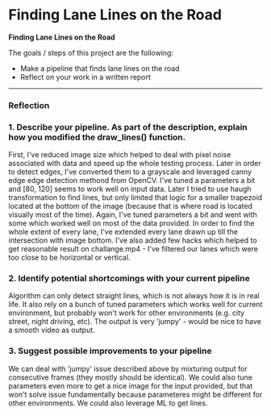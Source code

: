 # **Finding Lane Lines on the Road** 

**Finding Lane Lines on the Road**

The goals / steps of this project are the following:
* Make a pipeline that finds lane lines on the road
* Reflect on your work in a written report

---

### Reflection

### 1. Describe your pipeline. As part of the description, explain how you modified the draw_lines() function.

First, I've reduced image size which helped to deal with pixel noise associated with data and speed up the whole testing process.
Later in order to detect edges, I've converted them to a grayscale and leveraged canny edge edge detection methond from OpenCV. I've tuned a parameters a bit and [80, 120] seems to work well on input data.
Later I tried to use haugh transformation to find lines, but only limited that logic for a smaller trapezoid located at the bottom of the image (because that is where road is located visually most of the time). Again, I've tuned parameters a bit and went with some which worked well on most of the data provided.
In order to find the whole extent of every lane, I've extended every lane drawn up till the intersection with image bottom.
I've also added few hacks which helped to get reasonable result on challange.mp4 - I've filtered our lanes which were too close to be horizontal or vertical.


### 2. Identify potential shortcomings with your current pipeline
Algorithm can only detect straight lines, which is not always how it is in real life.
It also rely on a bunch of tuned parameters which works well for current environment, but probably won't work for other environments (e.g. city street, night driving, etc).
The output is very 'jumpy' - would be nice to have a smooth video as output.


### 3. Suggest possible improvements to your pipeline
We can deal with 'jumpy' issue described above by mixturing output for consecutive frames (they mostly should be identical).
We could also tune parameters even more to get a nice image for the input provided, but that won't solve issue fundamentally because parameteres might be different for other environments. We could also leverage ML to get lines.
